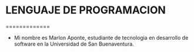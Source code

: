 # LENGUAJE DE PROGRAMACION
=============
- Mi nombre es Marlon Aponte, estudiante de tecnologia en desarrollo de software en la Universidad de San Buenaventura.

